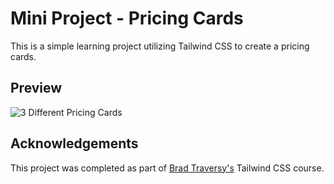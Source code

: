 
# Mini Project - Pricing Cards



This is a simple learning project utilizing Tailwind CSS to create a pricing cards. 




## Preview

![3 Different Pricing Cards](https://dj-project-previews.s3.amazonaws.com/pricing-cards-tailwind.png)


## Acknowledgements

This project was completed as part of [Brad Traversy's](https://github.com/bradtraversy) Tailwind CSS course. 



